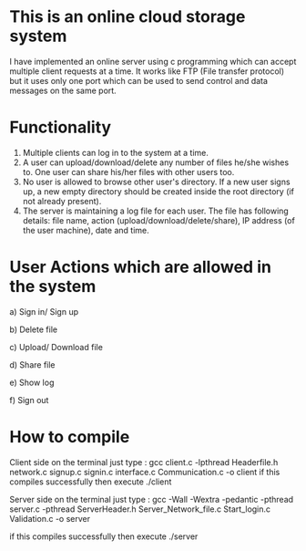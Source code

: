 This is an online cloud storage system
===========

I have implemented an online server using c programming which can accept multiple client requests at a time. 
It works like FTP (File transfer protocol) but it uses only one port which can be used to send control and data messages on the same port.

Functionality
==========

1. Multiple clients can log in to the system at a time.
2. A user can upload/download/delete any number of files he/she wishes to. One user can share his/her files with other users too.
3. No user is allowed to browse other user's directory. If a new user signs up, a new empty directory should be created inside the root directory (if not already present).
4. The server is maintaining a log file for each user. The file has following details: file name, action (upload/download/delete/share), IP address (of the user machine), date and time.

User Actions which are allowed in the system
========

a) Sign in/ Sign up

b) Delete file

c) Upload/ Download file

d) Share file 

e) Show log

f) Sign out

How to compile
=====
Client side on the terminal just type : gcc client.c -lpthread Headerfile.h network.c signup.c signin.c interface.c Communication.c -o client
if this compiles successfully then execute ./client

Server side on the terminal just type : gcc -Wall -Wextra -pedantic -pthread server.c -pthread ServerHeader.h Server_Network_file.c Start_login.c Validation.c -o server

if this compiles successfully then execute ./server
